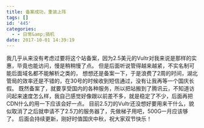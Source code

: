 ```yaml
---
title: 备案成功，重装上阵
tags: []
id: '445'
categories:
  - - 日常&amp;搞机
date: 2017-10-01 14:39:19
---
```


我几乎从来没有考虑过要将这个站备案，因为2.5美元的Vultr对我来说是那样的实惠，毕竟也能访问，慢是稍稍慢了点。 但是后面听说管得越来越紧，不实名制可能后面域名都不能解析之类的， 想想还是备案一下，于是浪费了2周的时间，湖北管局的效率还是不错的，在30号的时候收到短信通过，没有让我再等一个国庆长假。 既然备案了，就要享受国内的各种服务，所以把站搬到了腾讯云，不知道访问起来速度怎么样，我自己感觉好像跟以前差不多，就是稳定了不少，后面再把CDN什么的用一下应该会好一点。 目前2.5刀的Vultr还没想好要用来干什么，貌似取消了之后就申请不了2.5刀的服务器了，先做梯子用吧，500G一月应该够了。 后面会持续更新，刚好时值国庆中秋，祝大家双节快乐！